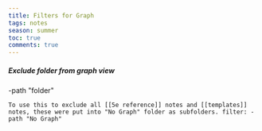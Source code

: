 ---title: Filters for Graphtags: notesseason: summertoc: truecomments: true---
##### Exclude folder from graph view
-path "folder"  

	To use this to exclude all [[5e reference]] notes and [[templates]] notes, these were put into "No Graph" folder as subfolders. filter: -path "No Graph"
